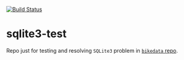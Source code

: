 [![Build Status](https://travis-ci.org/mpadge/sqlite3-test.svg)](https://travis-ci.org/mpadge/sqlite3-test) 

# sqlite3-test

Repo just for testing and resolving `SQLite3` problem in 
[`bikedata` repo](https://github.com/mpadge/bikedata.git).
